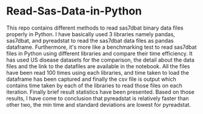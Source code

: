 # Read-Sas-Data-in-Python
<p> This repo contains different methods to read sas7dbat binary data files properly in Python. I have basically used 3 libraries namely pandas, sas7dbat, and pyreadstat to read the sas7dbat data files as pandas dataframe.
Furthermore, it's more like a benchmarking test to read sas7dbat files in Python using different libraries and compare their time efficiency.
It has used US disease datasets for the comparison, the detail about the data files and the link to the datafiles are available in the notebook.
All the files have been read 100 times using each libraries, and time taken to load the dataframe has been captured and finally the csv file is output which contains time taken by each of the libraries to read those files on each iteration.
Finally brief result statistics have been presented.
Based on those results, I have come to conclusion that pyreadstat is relatively faster than other two, the min time and standard deviations are lowest for pyreadstat.
  </p>
  
